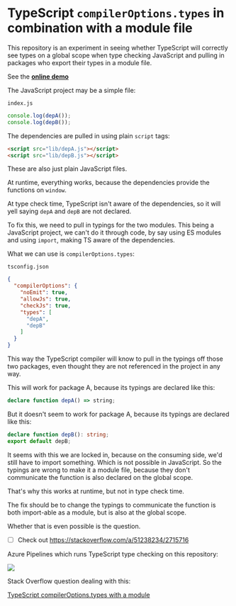 # TypeScript `compilerOptions.types` in combination with a module file

This repository is an experiment in seeing whether TypeScript will correctly see types on a global scope
when type checking JavaScript and pulling in packages who export their types in a module file.

See the [**online demo**](https://tomashubelbauer.github.io/ts-types-module/)

The JavaScript project may be a simple file:

`index.js`
```js
console.log(depA());
console.log(depB());
```

The dependencies are pulled in using plain `script` tags:

```html
<script src="lib/depA.js"></script>
<script src="lib/depB.js"></script>
```

These are also just plain JavaScript files.

At runtime, everything works, because the dependencies provide the functions on `window`.

At type check time, TypeScript isn't aware of the dependencies, so it will yell saying `depA` and `depB` are not declared.

To fix this, we need to pull in typings for the two modules. This being a JavaScript project,
we can't do it through code, by say using ES modules and using `import`, making TS aware of the dependencies.

What we can use is `compilerOptions.types`:

`tsconfig.json`
```json
{
  "compilerOptions": {
    "noEmit": true,
    "allowJs": true,
    "checkJs": true,
    "types": [
      "depA",
      "depB"
    ]
  }
}
```

This way the TypeScript compiler will know to pull in the typings off those two packages, even thought they
are not referenced in the project in any way.

This will work for package A, because its typings are declared like this:

```ts
declare function depA() => string;
```

But it doesn't seem to work for package A, because its typings are declared like this:

```ts
declare function depB(): string;
export default depB;
```

It seems with this we are locked in, because on the consuming side, we'd still have to
import something. Which is not possible in JavaScript. So the typings are wrong to make it a module file,
because they don't communicate the function is also declared on the global scope.

That's why this works at runtime, but not in type check time.

The fix should be to change the typings to communicate the function is both import-able as a module,
but is also at the global scope.

Whether that is even possible is the question.

- [ ] Check out https://stackoverflow.com/a/51238234/2715716

Azure Pipelines which runs TypeScript type checking on this repository:

[![](https://tomashubelbauer.visualstudio.com/TS-types-module/_apis/build/status/TS-types-module-CI?branchName=master)](
  https://tomashubelbauer.visualstudio.com/TS-types-module/_build/latest?definitionId=9?branchName=master
)


Stack Overflow question dealing with this:

[TypeScript compilerOptions.types with a module](https://stackoverflow.com/q/53958469/2715716)
